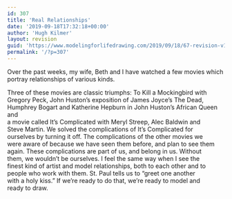 ```yaml
---
id: 307
title: 'Real Relationships'
date: '2019-09-18T17:32:18+00:00'
author: 'Hugh Kilmer'
layout: revision
guid: 'https://www.modelingforlifedrawing.com/2019/09/18/67-revision-v1/'
permalink: '/?p=307'
---
```


Over the past weeks, my wife, Beth and I have watched a few movies which portray relationships of various kinds.

  
Three of these movies are classic triumphs: To Kill a Mockingbird with  
 Gregory Peck, John Huston’s exposition of James Joyce’s The Dead,  
Humphrey Bogart and Katherine Hepburn in John Huston’s African Queen and  
 a movie called It’s Complicated with Meryl Streep, Alec Baldwin and  
Steve Martin. We solved the complications of It’s Complicated for  
ourselves by turning it off. The complications of the other movies we  
were aware of because we have seen them before, and plan to see them  
again. These complications are part of us, and belong in us. Without  
them, we wouldn’t be ourselves. I feel the same way when I see the  
finest kind of artist and model relationships, both to each other and to  
 people who work with them. St. Paul tells us to “greet one another  
with a holy kiss.” If we’re ready to do that, we’re ready to model and  
ready to draw.